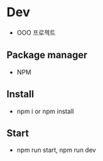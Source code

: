 # Dev

- OOO 프로젝트

## Package manager

- NPM

## Install

- npm i or npm install

## Start

- npm run start, npm run dev

